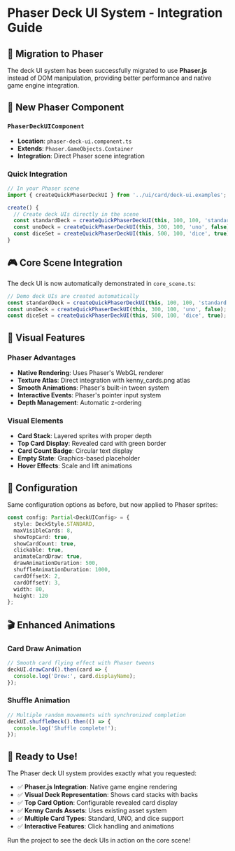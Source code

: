 # Phaser Deck UI System - Integration Guide

## 🎯 Migration to Phaser

The deck UI system has been successfully migrated to use **Phaser.js** instead of DOM manipulation, providing better performance and native game engine integration.

## 📱 New Phaser Component

### `PhaserDeckUIComponent`
- **Location**: `phaser-deck-ui.component.ts`
- **Extends**: `Phaser.GameObjects.Container`
- **Integration**: Direct Phaser scene integration

### Quick Integration

```typescript
// In your Phaser scene
import { createQuickPhaserDeckUI } from '../ui/card/deck-ui.examples';

create() {
  // Create deck UIs directly in the scene
  const standardDeck = createQuickPhaserDeckUI(this, 100, 100, 'standard', true);
  const unoDeck = createQuickPhaserDeckUI(this, 300, 100, 'uno', false);
  const diceSet = createQuickPhaserDeckUI(this, 500, 100, 'dice', true);
}
```

## 🎮 Core Scene Integration

The deck UI is now automatically demonstrated in `core_scene.ts`:

```typescript
// Demo deck UIs are created automatically
const standardDeck = createQuickPhaserDeckUI(this, 100, 100, 'standard', true);
const unoDeck = createQuickPhaserDeckUI(this, 300, 100, 'uno', false);
const diceSet = createQuickPhaserDeckUI(this, 500, 100, 'dice', true);
```

## 🎨 Visual Features

### Phaser Advantages
- **Native Rendering**: Uses Phaser's WebGL renderer
- **Texture Atlas**: Direct integration with kenny_cards.png atlas
- **Smooth Animations**: Phaser's built-in tween system
- **Interactive Events**: Phaser's pointer input system
- **Depth Management**: Automatic z-ordering

### Visual Elements
- **Card Stack**: Layered sprites with proper depth
- **Top Card Display**: Revealed card with green border
- **Card Count Badge**: Circular text display
- **Empty State**: Graphics-based placeholder
- **Hover Effects**: Scale and lift animations

## 🔧 Configuration

Same configuration options as before, but now applied to Phaser sprites:

```typescript
const config: Partial<DeckUIConfig> = {
  style: DeckStyle.STANDARD,
  maxVisibleCards: 8,
  showTopCard: true,
  showCardCount: true,
  clickable: true,
  animateCardDraw: true,
  drawAnimationDuration: 500,
  shuffleAnimationDuration: 1000,
  cardOffsetX: 2,
  cardOffsetY: 3,
  width: 80,
  height: 120
};
```

## 🎬 Enhanced Animations

### Card Draw Animation
```typescript
// Smooth card flying effect with Phaser tweens
deckUI.drawCard().then(card => {
  console.log('Drew:', card.displayName);
});
```

### Shuffle Animation
```typescript
// Multiple random movements with synchronized completion
deckUI.shuffleDeck().then(() => {
  console.log('Shuffle complete!');
});
```

## 🎯 Ready to Use!

The Phaser deck UI system provides exactly what you requested:
- ✅ **Phaser.js Integration**: Native game engine rendering
- ✅ **Visual Deck Representation**: Shows card stacks with backs
- ✅ **Top Card Option**: Configurable revealed card display
- ✅ **Kenny Cards Assets**: Uses existing asset system
- ✅ **Multiple Card Types**: Standard, UNO, and dice support
- ✅ **Interactive Features**: Click handling and animations

Run the project to see the deck UIs in action on the core scene!
